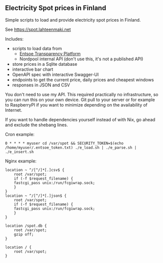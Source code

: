 Electricity Spot prices in Finland
----------------------------

Simple scripts to load and provide electricity spot prices in Finland.

See https://spot.lahteenmaki.net

Includes:
- scripts to load data from
    - [Entsoe Transparency Platform](https://transparency.entsoe.eu/content/static_content/Static%20content/web%20api/Guide.html)
    - Nordpool internal API (don't use this, it's not a published API)
- store prices in a Sqlite database
- interactive bar chart
- OpenAPI spec with interactive Swagger-UI
- endpoints to get the current price, daily prices and cheapest windows
- responses in JSON and CSV

You don't need to use my API. This required practically no infrastructure, so you can run this on your own device.
Git pull to your server or for example to RaspberryPI if you want to minimize depending on the availability of Internet.

If you want to handle dependencies yourself instead of with Nix, go ahead and exclude the shebang lines.

Cron example:
```
0 * * * * myuser cd /var/spot && SECURITY_TOKEN=$(echo /home/myuser/.entsoe_token.txt) ./e_load.sh | ./e_parse.sh | ./e_insert.sh
```

Nginx example:
```
location ~ ^/[^/]*[.]csv$ {
    root /var/spot;
    if (-f $request_filename) {
    fastcgi_pass unix:/run/fcgiwrap.sock;
    }
}
location ~ ^/[^/]*[.]json$ {
    root /var/spot;
    if (-f $request_filename) {
    fastcgi_pass unix:/run/fcgiwrap.sock;
    }
}

location /spot.db {
    root /var/spot;
    gzip off;
}

location / {
    root /var/spot;
}
```
